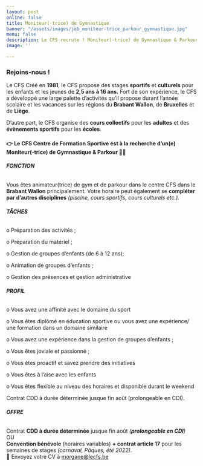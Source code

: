 ```yaml
---
layout: post
online: false
title: Moniteur(-trice) de Gymnastique
banner: "/assets/images/job_moniteur-trice_parkour_gymnastique.jpg"
menu: false
description: Le CFS recrute ! Moniteur(-trice) de Gymnastique & Parkour
image: ''

---
```

### Rejoins-nous !

Le CFS Créé en **1981**, le CFS propose des stages **sportifs** et **culturels** pour les enfants et les jeunes de **2,5 ans à 16 ans.** Fort de son expérience, le CFS a développé une large palette d’activités qu’il propose durant l’année scolaire et les vacances sur les régions du **Brabant Wallon**, de **Bruxelles** et de **Liège**.

D’autre part, le CFS organise des **cours collectifs** pour les **adultes** et des **évènements sportifs** pour les **écoles**.

#### 👉 Le CFS Centre de Formation Sportive est à la recherche d’un(e) **Moniteur(-trice)** de **Gymnastique & Parkour** 🤸‍♀️

###### **FONCTION**

Vous êtes animateur(trice) de gym et de parkour dans le centre CFS dans le **Brabant Wallon** principalement. Votre horaire peut également se **compléter par d’autres disciplines** _(piscine, cours sportifs, cours culturels etc.)._

###### **TÂCHES**

o Préparation des activités ;

o Préparation du matériel ;

o Gestion de groupes d’enfants (de 6 à 12 ans);

o Animation de groupes d’enfants ;

o Gestion des présences et gestion administrative

###### **PROFIL**

o Vous avez une affinité avec le domaine du sport

o Vous êtes diplômé en éducation sportive ou vous avez une expérience/ une formation dans un domaine similaire

o Vous avez une expérience dans la gestion de groupes d’enfants ;

o Vous êtes joviale et passionné ;

o Vous êtes proactif et savez prendre des initiatives

o Vous êtes à l’aise avec les enfants

o Vous êtes flexible au niveau des horaires et disponible durant le weekend

Contrat CDD à durée déterminée jusque fin août (prolongeable en CDI).

###### **OFFRE**

Contrat **CDD à durée déterminée** jusque fin août _(**prolongeable en CDI**)_  
OU  
**Convention bénévole** (horaires variables) **+ contrat article 17** pour les semaines de stages _(carnaval, Pâques, été 2022)_.  
📩 Envoyez votre CV à [morgane@lecfs.be](mailto:morgane@lecfs.be)